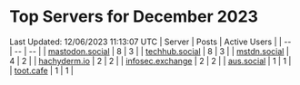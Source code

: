 # Top Servers for December 2023
Last Updated: 12/06/2023 11:13:07 UTC
| Server | Posts | Active Users |
| -- | -- | -- |
| [mastodon.social](https://mastodon.social/tags/PowerShell) | 8 | 3 |
| [techhub.social](https://techhub.social/tags/PowerShell) | 8 | 3 |
| [mstdn.social](https://mstdn.social/tags/PowerShell) | 4 | 2 |
| [hachyderm.io](https://hachyderm.io/tags/PowerShell) | 2 | 2 |
| [infosec.exchange](https://infosec.exchange/tags/PowerShell) | 2 | 2 |
| [aus.social](https://aus.social/tags/PowerShell) | 1 | 1 |
| [toot.cafe](https://toot.cafe/tags/PowerShell) | 1 | 1 |
